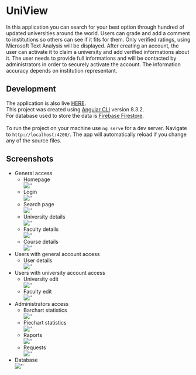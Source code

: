 # UniView

In this application you can search for your best option through hundred of updated universities around the world. Users can grade and add a comment to institutions so others can see if it fits for them. Only verified ratings, using Microsoft Text Analysis will be displayed. After creating an account, the user can activate it to claim a university and add verified informations about it. The user needs to provide full informations and will be contacted by administrators in order to securely activate the account. The information accuracy depends on institution representant.

## Development

The application is also live [HERE](https://universityraking.web.app/).<br>
This project was created using [Angular CLI](https://github.com/angular/angular-cli) version 8.3.2.<br>
For database used to store the data is [Firebase Firestore](https://firebase.google.com/docs/firestore).<br>
<br>
To run the project on your machine use `ng serve` for a dev server. Navigate to `http://localhost:4200/`. The app will automatically reload if you change any of the source files.


## Screenshots
* General access
    * Homepage<br>
    ![''](./src/assets/presentation/homepage.png)
    * Login<br>
    ![''](./src/assets/presentation/login.png)
    * Search page<br>
    ![''](./src/assets/presentation/search.png)
    * University details<br>
    ![''](./src/assets/presentation/university.png)
    * Faculty details<br>
    ![''](./src/assets/presentation/faculty.png)
    * Course details<br>
    ![''](./src/assets/presentation/course.png)
* Users with general account access
    * User details<br>
    ![''](./src/assets/presentation/user-details.png)
* Users with university account access
    * University edit<br>
    ![''](./src/assets/presentation/university-edit.png)
    * Faculty edit<br>
    ![''](./src/assets/presentation/faculty-edit.png)
* Administrators access
    * Barchart statistics <br>
    ![''](./src/assets/presentation/barcharts.png)
    * Piechart statistics<br>
    ![''](./src/assets/presentation/piecharts.png)
    * Raports<br>
    ![''](./src/assets/presentation/raports.png)
    * Requests<br>
    ![''](./src/assets/presentation/requests.png)
* Database <br>
![''](./src/assets/presentation/database.png)